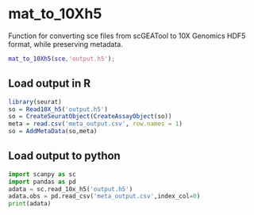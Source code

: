 # mat_to_10Xh5
Function for converting sce files from scGEATool to 10X Genomics  HDF5 format, while preserving metadata.

``` matlab
mat_to_10Xh5(sce,'output.h5');
```
## Load output in R
```R
library(seurat)
so = Read10X_h5('output.h5')
so = CreateSeuratObject(CreateAssayObject(so))
meta = read.csv('meta_output.csv', row.names = 1)
so = AddMetaData(so,meta)
```

## Load output to python
```python
import scanpy as sc
import pandas as pd
adata = sc.read_10x_h5('output.h5')
adata.obs = pd.read_csv('meta_output.csv',index_col=0)
print(adata)
```
